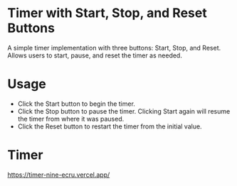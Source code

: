 # Timer with Start, Stop, and Reset Buttons
A simple timer implementation with three buttons: Start, Stop, and Reset. Allows users to start, pause, and reset the timer as needed.

# Usage
* Click the Start button to begin the timer.
* Click the Stop button to pause the timer. Clicking Start again will resume the timer from where it was paused.
* Click the Reset button to restart the timer from the initial value.

# Timer
https://timer-nine-ecru.vercel.app/

